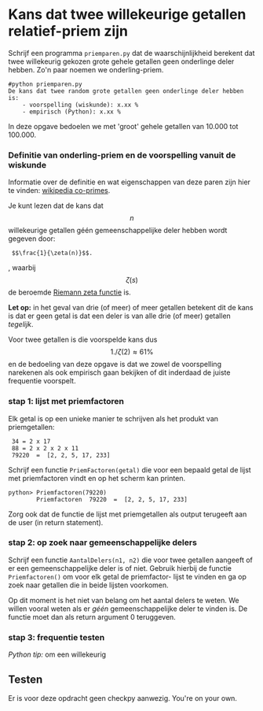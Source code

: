 # Kans dat twee willekeurige getallen relatief-priem zijn

Schrijf een programma `priemparen.py` dat de waarschijnlijkheid berekent dat twee willekeurig gekozen grote gehele getallen geen onderlinge deler hebben. Zo'n paar 
noemen we onderling-priem.

    #python priemparen.py
    De kans dat twee random grote getallen geen onderlinge deler hebben is:
        - voorspelling (wiskunde): x.xx %
	    - empirisch (Python): x.xx %

In deze opgave bedoelen we met 'groot' gehele getallen van 10.000 tot 100.000.

### Definitie van onderling-priem en de voorspelling vanuit de wiskunde
	    
Informatie over de definitie en wat eigenschappen van deze paren zijn hier te vinden:
[wikipedia co-primes](https://en.wikipedia.org/wiki/Coprime_integers).

Je kunt lezen dat de kans dat $$n$$ willekeurige getallen géén gemeenschappelijke deler hebben wordt gegeven door:

     $$\frac{1}{\zeta(n)}$$. 

, waarbij $$\zeta(s) $$de beroemde [Riemann zeta functie](https://en.wikipedia.org/wiki/Riemann_zeta_function) is.

**Let op:** in het geval van drie (of meer) of meer getallen betekent dit de kans is dat er geen getal is dat een deler is van alle drie (of meer) getallen *tegelijk*.

Voor twee getallen is die voorspelde kans dus $$1./\zeta(2) \approx 61\%$$ en de bedoeling van deze opgave is dat we zowel de voorspelling narekenen als ook empirisch gaan bekijken of dit inderdaad de juiste frequentie voorspelt.


### stap 1: lijst met priemfactoren

Elk getal is op een unieke manier te schrijven als het produkt van priemgetallen:

     34 = 2 x 17
     88 = 2 x 2 x 2 x 11
     79220  =  [2, 2, 5, 17, 233]

Schrijf een functie `PriemFactoren(getal)` die voor een bepaald getal de lijst met priemfactoren vindt en op het scherm kan printen.

    python> Priemfactoren(79220) 
            Priemfactoren  79220  =  [2, 2, 5, 17, 233]

Zorg ook dat de functie de lijst met priemgetallen als output terugeeft aan de user (in return statement).
 
### stap 2: op zoek naar gemeenschappelijke delers

Schrijf een functie `AantalDelers(n1, n2)` die voor twee getallen aangeeft of er een gemeenschappelijke deler is of niet. Gebruik hierbij de functie `Priemfactoren()` om voor elk getal de priemfactor- lijst te vinden en ga op zoek naar getallen die in beide lijsten voorkomen.

Op dit moment is het niet van belang om het aantal delers te weten. We willen vooral weten als er *géén* gemeenschappelijke deler te vinden is. De functie moet dan als return argument 0 teruggeven.

### stap 3: frequentie testen



*Python tip:* om een willekeurig 



## Testen

Er is voor deze opdracht geen checkpy aanwezig. You're on your own.
